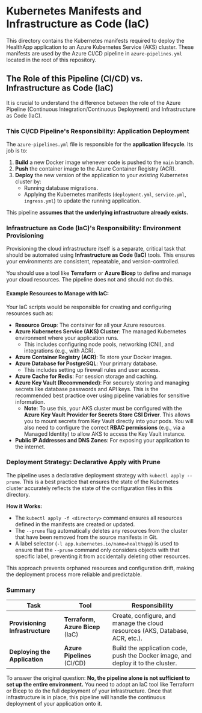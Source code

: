 # Kubernetes Manifests and Infrastructure as Code (IaC)

This directory contains the Kubernetes manifests required to deploy the HealthApp application to an Azure Kubernetes Service (AKS) cluster. These manifests are used by the Azure CI/CD pipeline in `azure-pipelines.yml` located in the root of this repository.

## The Role of this Pipeline (CI/CD) vs. Infrastructure as Code (IaC)

It is crucial to understand the difference between the role of the Azure Pipeline (Continuous Integration/Continuous Deployment) and Infrastructure as Code (IaC).

### This CI/CD Pipeline's Responsibility: Application Deployment

The `azure-pipelines.yml` file is responsible for the **application lifecycle**. Its job is to:
1.  **Build** a new Docker image whenever code is pushed to the `main` branch.
2.  **Push** the container image to the Azure Container Registry (ACR).
3.  **Deploy** the new version of the application to your *existing* Kubernetes cluster by:
    *   Running database migrations.
    *   Applying the Kubernetes manifests (`deployment.yml`, `service.yml`, `ingress.yml`) to update the running application.

This pipeline **assumes that the underlying infrastructure already exists.**

### Infrastructure as Code (IaC)'s Responsibility: Environment Provisioning

Provisioning the cloud infrastructure itself is a separate, critical task that should be automated using **Infrastructure as Code (IaC)** tools. This ensures your environments are consistent, repeatable, and version-controlled.

You should use a tool like **Terraform** or **Azure Bicep** to define and manage your cloud resources. The pipeline does not and should not do this.

#### Example Resources to Manage with IaC:

Your IaC scripts would be responsible for creating and configuring resources such as:

*   **Resource Group**: The container for all your Azure resources.
*   **Azure Kubernetes Service (AKS) Cluster**: The managed Kubernetes environment where your application runs.
    *   This includes configuring node pools, networking (CNI), and integrations (e.g., with ACR).
*   **Azure Container Registry (ACR)**: To store your Docker images.
*   **Azure Database for PostgreSQL**: Your primary database.
    *   This includes setting up firewall rules and user access.
*   **Azure Cache for Redis**: For session storage and caching.
*   **Azure Key Vault (Recommended)**: For securely storing and managing secrets like database passwords and API keys. This is the recommended best practice over using pipeline variables for sensitive information.
    *   **Note**: To use this, your AKS cluster must be configured with the **Azure Key Vault Provider for Secrets Store CSI Driver**. This allows you to mount secrets from Key Vault directly into your pods. You will also need to configure the correct **RBAC permissions** (e.g., via a Managed Identity) to allow AKS to access the Key Vault instance.
*   **Public IP Addresses and DNS Zones**: For exposing your application to the internet.

### Deployment Strategy: Declarative Apply with Prune

The pipeline uses a declarative deployment strategy with `kubectl apply --prune`. This is a best practice that ensures the state of the Kubernetes cluster accurately reflects the state of the configuration files in this directory.

**How it Works:**
*   The `kubectl apply -f <directory>` command ensures all resources defined in the manifests are created or updated.
*   The `--prune` flag automatically deletes any resources from the cluster that have been removed from the source manifests in Git.
*   A label selector (`-l app.kubernetes.io/name=healthapp`) is used to ensure that the `--prune` command only considers objects with that specific label, preventing it from accidentally deleting other resources.

This approach prevents orphaned resources and configuration drift, making the deployment process more reliable and predictable.

### Summary

| Task                                  | Tool                                                              | Responsibility                                                                    |
| ------------------------------------- | ----------------------------------------------------------------- | --------------------------------------------------------------------------------- |
| **Provisioning Infrastructure**       | **Terraform, Azure Bicep** (IaC)                                  | Create, configure, and manage the cloud resources (AKS, Database, ACR, etc.).     |
| **Deploying the Application**         | **Azure Pipelines** (CI/CD)                                       | Build the application code, push the Docker image, and deploy it to the cluster.  |

To answer the original question: **No, the pipeline alone is not sufficient to set up the entire environment.** You need to adopt an IaC tool like Terraform or Bicep to do the full deployment of your infrastructure. Once that infrastructure is in place, this pipeline will handle the continuous deployment of your application onto it.
